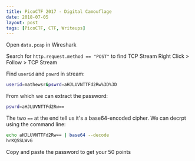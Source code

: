 ```yaml
---
title: PicoCTF 2017 - Digital Camouflage
date: 2018-07-05
layout: post
tags: [PicoCTF, CTF, Writeups]
---
```


Open `data.pcap` in Wireshark

Search for `http.request.method == "POST"` to find TCP Stream
    Right Click > Follow > TCP Stream
    
Find `userid` and `pswrd` in stream:

```bash
userid=mathewsr&pswrd=aHJLUVNTTFd2Rw%3D%3D
```

From which we can extract the password:

```bash
pswrd=aHJLUVNTTFd2Rw==
```

The two `==` at the end tell us it's a base64-encoded cipher. We can decrpt using the command line:

```bash
echo aHJLUVNTTFd2Rw== | base64 --decode
hrKQSSLWvG
```

Copy and paste the password to get your 50 points
